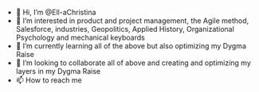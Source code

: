- 👋 Hi, I’m @Ell-aChristina
- 👀 I’m interested in product and project management, the Agile method, Salesforce, industries, Geopolitics, Applied History, Organizational Psychology and mechanical keyboards
- 🌱 I’m currently learning all of the above but also optimizing my Dygma Raise
- 💞️ I’m looking to collaborate all of above and creating and optimizing my layers in my Dygma Raise
- 📫 How to reach me 

<!---
Ell-aChristina/Ell-aChristina is a ✨ special ✨ repository because its `README.md` (this file) appears on your GitHub profile.
You can click the Preview link to take a look at your changes.
--->
